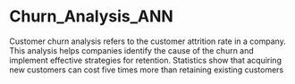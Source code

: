 # Churn_Analysis_ANN
Customer churn analysis refers to the customer attrition rate in a company. This analysis helps companies identify the cause of the churn and implement effective strategies for retention. Statistics show that acquiring new customers can cost five times more than retaining existing customers
